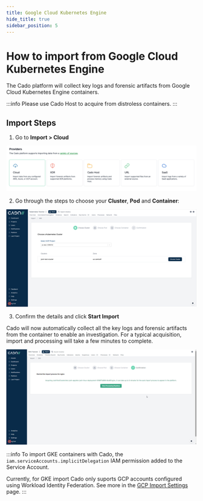 ```yaml
---
title: Google Cloud Kubernetes Engine
hide_title: true
sidebar_position: 5
---
```


# How to import from Google Cloud Kubernetes Engine

The Cado platform will collect key logs and forensic artifacts from Google Cloud Kubernetes Engine containers.

:::info
Please use Cado Host to acquire from distroless containers.
:::


## Import Steps

1) Go to **Import > Cloud**

![Cado Import Screen showing the Kubernetes Engine options](/img/import-cloud-focus.png)

2) Go through the steps to choose your **Cluster**, **Pod** and **Container**:

![Cado Import Screen showing the available Kubernetes Engine Clusters](/img/gke.png)

3) Confirm the details and click **Start Import**

Cado will now automatically collect all the key logs and forensic artifacts from the container to enable an investigation.
For a typical acquisition, import and processing will take a few minutes to complete.

![Cado showing the confirmation screen of a successful Kubernetes Engine container capture](/img/eks3.png)

:::info
To import GKE containers with Cado, the `iam.serviceAccounts.implicitDelegation` IAM permission added to the Service Account.

Currently, for GKE import Cado only suports GCP accounts configured using Workload Identity Federation. See more in the [GCP Import Settings](/cado/deploy/gcp/gcp-settings#workload-identity-federation) page.
:::



